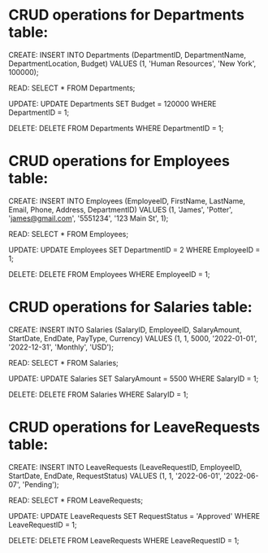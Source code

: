 # CRUD operations for Departments table:

CREATE:
INSERT INTO Departments (DepartmentID, DepartmentName, DepartmentLocation, Budget)
VALUES (1, 'Human Resources', 'New York', 100000);

READ:
SELECT * FROM Departments;

UPDATE:
UPDATE Departments
SET Budget = 120000
WHERE DepartmentID = 1;

DELETE:
DELETE FROM Departments
WHERE DepartmentID = 1;

# CRUD operations for Employees table:

CREATE:
INSERT INTO Employees (EmployeeID, FirstName, LastName, Email, Phone, Address, DepartmentID)
VALUES (1, 'James', 'Potter', 'james@gmail.com', '5551234', '123 Main St', 1);

READ:
SELECT * FROM Employees;

UPDATE:
UPDATE Employees
SET DepartmentID = 2
WHERE EmployeeID = 1;


DELETE:
DELETE FROM Employees
WHERE EmployeeID = 1;


# CRUD operations for Salaries table:

CREATE:
INSERT INTO Salaries (SalaryID, EmployeeID, SalaryAmount, StartDate, EndDate, PayType, Currency)
VALUES (1, 1, 5000, '2022-01-01', '2022-12-31', 'Monthly', 'USD');

READ:
SELECT * FROM Salaries;

UPDATE:
UPDATE Salaries
SET SalaryAmount = 5500
WHERE SalaryID = 1;

DELETE:
DELETE FROM Salaries
WHERE SalaryID = 1;

# CRUD operations for LeaveRequests table:

CREATE:
INSERT INTO LeaveRequests (LeaveRequestID, EmployeeID, StartDate, EndDate, RequestStatus)
VALUES (1, 1, '2022-06-01', '2022-06-07', 'Pending');

READ:
SELECT * FROM LeaveRequests;

UPDATE:
UPDATE LeaveRequests
SET RequestStatus = 'Approved'
WHERE LeaveRequestID = 1;

DELETE:
DELETE FROM LeaveRequests
WHERE LeaveRequestID = 1;